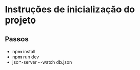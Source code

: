 # Instruções de inicialização do projeto

## Passos

- npm install
- npm run dev
- json-server --watch db.json
